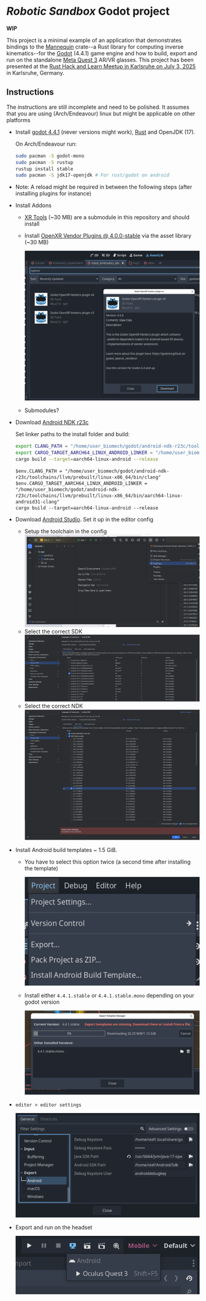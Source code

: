 # *Robotic Sandbox* Godot project

**WIP**

This project is a minimal example of an application that demonstrates bindings to the [Mannequin](https://github.com/biomechanics-foundation/mannequin)
crate--a Rust library for computing inverse kinematics--for the [Godot](https://godotengine.org/download/linux/) (4.4.1)
game engine and how to build, export and run on the standalone [Meta Quest 3]() AR/VR glasses. This project has been presented
at the [Rust Hack and Learn Meetup in Karlsruhe on July 3, 2025](https://www.meetup.com/rust-hack-learn-karlsruhe/events/308328739/)
in Karlsruhe, Germany.

## Instructions

The instructions are still incomplete and need to be polished. It assumes that you are using (Arch/Endeavour) linux but might be applicable
on other platforms

* Install [godot 4.4.1](https://godotengine.org/download/linux/) (never versions might work),
  [Rust](https://www.rust-lang.org/tools/install) and OpenJDK (17).

  On Arch/Endeavour run:

  ```sh
  sudo pacman -S godot-mono
  sudo pacman -S rustup
  rustup install stable
  sudo pacman -S jdk17-openjdk # For rust/godot on android
  ```

* Note: A reload might be required in between the following steps (after installing plugins for instance)
* Install Addons
  * [XR Tools](https://github.com/GodotVR/godot-xr-tools) (~30 MB) are a submodule in this repository and should install

  * Install [OpenXR Vendor Plugins @ 4.0.0-stable](https://github.com/GodotVR/godot_openxr_vendors/tree/4.0.0-stable#) via the asset library (~30 MB)

    ![](img/install_openxr_vendor_plugin.png)

  * Submodules?
* Download [Android NDK r23c](https://github.com/android/ndk/wiki/Unsupported-Downloads)

  Set linker paths to the install folder and build:

  ```bash
  export CLANG_PATH = "/home/user_biomech/godot/android-ndk-r23c/toolchains/llvm/prebuilt/linux-x86_64/bin/clang"
  export CARGO_TARGET_AARCH64_LINUX_ANDROID_LINKER = "/home/user_biomech/godot/android-ndk-r23c/toolchains/llvm/prebuilt/linux-x86_64/bin/aarch64-linux-android31-clang"
  cargo build --target=aarch64-linux-android --release
  ```

  ```nu
  $env.CLANG_PATH = "/home/user_biomech/godot/android-ndk-r23c/toolchains/llvm/prebuilt/linux-x86_64/bin/clang"
  $env.CARGO_TARGET_AARCH64_LINUX_ANDROID_LINKER = "/home/user_biomech/godot/android-ndk-r23c/toolchains/llvm/prebuilt/linux-x86_64/bin/aarch64-linux-android31-clang"
  cargo build --target=aarch64-linux-android --release
  ```

* Download [Android Studio](https://developer.android.com/studio). Set it up in the editor config

  * Setup the toolchain in the config ![](img/android_studio_settings.png)
  * Select the correct SDK ![](img/android_studio_get_sdk.png)
  * Select the correct NDK ![](img/android_studio_get_ndk.png)

* Install Android build templates ~ 1.5 GiB.

  * You have to select this option twice (a second time after installing the template)

    ![](img/build_templates_1.png)
  * Install either `4.4.1.stable` or `4.4.1.stable.mono` depending on your godot version

    ![](img/build_templates_2.png)

* `editor > editor settings`

  ![`editor > editor settings](img/editor_config_export.png)

* Export and run on the headset

  ![](img/deploy_headset.png)